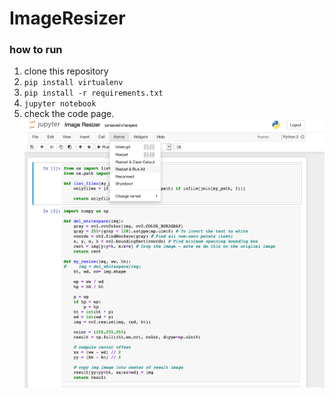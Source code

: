 # ImageResizer

### how to run
1. clone this repository
1. `pip install virtualenv`
2. `pip install -r requirements.txt`
3. `jupyter notebook`
4. check the code page.
    ![plot](./sample.png)